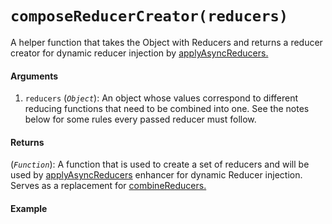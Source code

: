 # `composeReducerCreator(reducers)`

A helper function that takes the Object with Reducers and returns a reducer creator for dynamic reducer injection by [applyAsyncReducers.](/docs/API-Reference/applyAsyncReducers.md)

#### Arguments

1. `reducers` (*`Object`*): An object whose values correspond to different reducing functions that need to be combined into one. See the notes below for some rules every passed reducer must follow.

#### Returns

(*`Function`*): A function that is used to create a set of reducers and will be used by [applyAsyncReducers](/docs/API-Reference/applyAsyncReducers.md) enhancer for dynamic Reducer injection. Serves as a replacement for [combineReducers.](https://redux.js.org/api-reference/combinereducers)

#### Example
